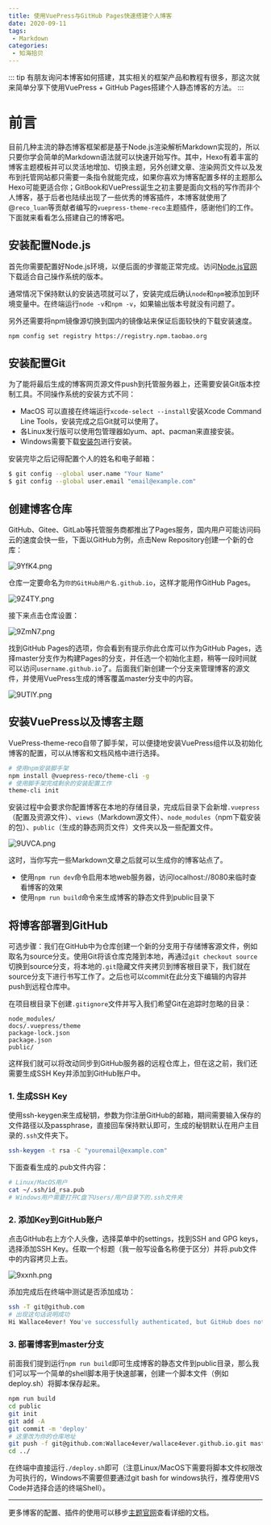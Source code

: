 ```yaml
---
title: 使用VuePress与GitHub Pages快速搭建个人博客
date: 2020-09-11
tags:
 - Markdown
categories:
 - 知海拾贝
---
```


::: tip
有朋友询问本博客如何搭建，其实相关的框架产品和教程有很多，那这次就来简单分享下使用VuePress + GitHub Pages搭建个人静态博客的方法。
:::
<!-- more -->

# 前言
目前几种主流的静态博客框架都是基于Node.js渲染解析Markdown实现的，所以只要你学会简单的Markdown语法就可以快速开始写作。其中，Hexo有着丰富的博客主题模板并可以灵活地增加、切换主题，另外创建文章、渲染网页文件以及发布到托管网站都只需要一条指令就能完成，如果你喜欢为博客配置多样的主题那么Hexo可能更适合你；GitBook和VuePress诞生之初主要是面向文档的写作而非个人博客，基于后者也陆续出现了一些优秀的博客插件，本博客就使用了@`reco_luan`等贡献者编写的`vuepress-theme-reco`主题插件，感谢他们的工作。下面就来看看怎么搭建自己的博客吧。

## 安装配置Node.js
首先你需要配置好Node.js环境，以便后面的步骤能正常完成。访问[Node.js官网](https://nodejs.org/zh-cn/)下载适合自己操作系统的版本。

通常情况下保持默认的安装选项就可以了，安装完成后确认`node`和`npm`被添加到环境变量中。在终端运行`node -v`和`npm -v`，如果输出版本号就没有问题了。

另外还需要将npm镜像源切换到国内的镜像站来保证后面较快的下载安装速度。
```bash
npm config set registry https://registry.npm.taobao.org
```

## 安装配置Git
为了能将最后生成的博客网页源文件push到托管服务器上，还需要安装Git版本控制工具。不同操作系统的安装方式不同：
* MacOS 可以直接在终端运行`xcode-select --install`安装Xcode Command Line Tools，安装完成之后Git就可以使用了。
* 各Linux发行版可以使用包管理器如yum、apt、pacman来直接安装。
* Windows需要下载[安装包](https://git-scm.com/downloads)进行安装。

安装完毕之后记得配置个人的姓名和电子邮箱：
```bash
$ git config --global user.name "Your Name"
$ git config --global user.email "email@example.com"
```

## 创建博客仓库
GitHub、Gitee、GitLab等托管服务商都推出了Pages服务，国内用户可能访问码云的速度会快一些，下面以GitHub为例，点击New Repository创建一个新的仓库：

![9YfK4.png](https://wx1.sbimg.cn/2020/09/11/9YfK4.png)

仓库一定要命名为`你的GitHub用户名.github.io`，这样才能用作GitHub Pages。

![9Z4TY.png](https://wx2.sbimg.cn/2020/09/11/9Z4TY.png)

接下来点击仓库设置：

![9ZmN7.png](https://wx1.sbimg.cn/2020/09/11/9ZmN7.png)

找到GitHub Pages的选项，你会看到有提示你此仓库可以作为GitHub Pages，选择master分支作为构建Pages的分支，并任选一个初始化主题，稍等一段时间就可以访问`username.github.io`了。后面我们新创建一个分支来管理博客的源文件，并使用VuePress生成的博客覆盖master分支中的内容。

![9UTlY.png](https://wx2.sbimg.cn/2020/09/12/9UTlY.png)


## 安装VuePress以及博客主题
VuePress-theme-reco自带了脚手架，可以便捷地安装VuePress组件以及初始化博客的配置，可以从博客和文档风格中进行选择。
```bash
# 使用npm安装脚手架
npm install @vuepress-reco/theme-cli -g
# 使用脚手架完成剩余的安装配置工作
theme-cli init
```
安装过程中会要求你配置博客在本地的存储目录，完成后目录下会新增`.vuepress`（配置及资源文件）、`views`（Markdown源文件）、`node_modules`（npm下载安装的包）、`public`（生成的静态网页文件）文件夹以及一些配置文件。

![9UVCA.png](https://wx1.sbimg.cn/2020/09/12/9UVCA.png)

这时，当你写完一些Markdown文章之后就可以生成你的博客站点了。
* 使用`npm run dev`命令启用本地web服务器，访问localhost://8080来临时查看博客的效果
* 使用`npm run build`命令来生成博客的静态文件到public目录下

## 将博客部署到GitHub
可选步骤：我们在GitHub中为仓库创建一个新的分支用于存储博客源文件，例如取名为source分支。使用Git将该仓库克隆到本地，再通过`git checkout source`切换到source分支，将本地的`.git`隐藏文件夹拷贝到博客根目录下，我们就在source分支下进行书写工作了。之后也可以commit在此分支下编辑的内容并push到远程仓库中。

在项目根目录下创建`.gitignore`文件并写入我们希望Git在追踪时忽略的目录：
```text
node_modules/
docs/.vuepress/theme
package-lock.json
package.json
public/
```
这样我们就可以将改动同步到GitHub服务器的远程仓库上，但在这之前，我们还需要生成SSH Key并添加到GitHub账户中。

### 1. 生成SSH Key
使用ssh-keygen来生成秘钥，参数为你注册GitHub的邮箱，期间需要输入保存的文件路径以及passphrase，直接回车保持默认即可，生成的秘钥默认在用户主目录的`.ssh`文件夹下。
```bash
ssh-keygen -t rsa -C "youremail@example.com"
```
下面查看生成的.pub文件内容：
```bash
# Linux/MacOS用户
cat ~/.ssh/id_rsa.pub
# Windows用户需要打开C盘下Users/用户目录下的.ssh文件夹
```

### 2. 添加Key到GitHub账户
点击GitHub右上方个人头像，选择菜单中的settings，找到SSH and GPG keys，选择添加SSH Key。任取一个标题（我一般写设备名称便于区分）并将.pub文件中的内容拷贝上去。

![9xxnh.png](https://wx2.sbimg.cn/2020/09/12/9xxnh.png)

添加完成后在终端中测试是否添加成功：
```bash
ssh -T git@github.com
# 出现这句话说明成功
Hi Wallace4ever! You've successfully authenticated, but GitHub does not provide shell access.
```

### 3. 部署博客到master分支
前面我们提到运行`npm run build`即可生成博客的静态文件到public目录，那么我们可以写一个简单的shell脚本用于快速部署，创建一个脚本文件（例如deploy.sh）将脚本保存起来。
```bash
npm run build
cd public
git init
git add -A
git commit -m 'deploy'
# 这里改为你的仓库地址
git push -f git@github.com:Wallace4ever/wallace4ever.github.io.git master
cd ../
```
在终端中直接运行`./deploy.sh`即可（注意Linux/MacOS下需要将脚本文件权限改为可执行的，Windows不需要但要通过git bash for windows执行，推荐使用VS Code并选择合适的终端Shell）。

***
更多博客的配置、插件的使用可以移步[主题官网](https://vuepress-theme-reco.recoluan.com/)查看详细的文档。